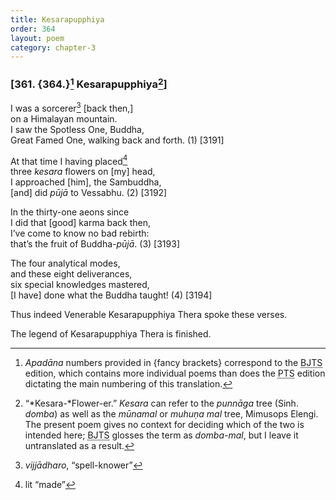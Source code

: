 ```yaml
---
title: Kesarapupphiya
order: 364
layout: poem
category: chapter-3
---
```


### \[361. {364.}[^1] Kesarapupphiya[^2]\]

I was a sorcerer[^3] \[back then,\]  
on a Himalayan mountain.  
I saw the Spotless One, Buddha,  
Great Famed One, walking back and forth. (1) \[3191\]

At that time I having placed[^4]  
three *kesara* flowers on \[my\] head,  
I approached \[him\], the Sambuddha,  
\[and\] did *pūjā* to Vessabhu. (2) \[3192\]

In the thirty-one aeons since  
I did that \[good\] karma back then,  
I’ve come to know no bad rebirth:  
that’s the fruit of Buddha-*pūjā*. (3) \[3193\]

The four analytical modes,  
and these eight deliverances,  
six special knowledges mastered,  
\[I have\] done what the Buddha taught! (4) \[3194\]

Thus indeed Venerable Kesarapupphiya Thera spoke these verses.

The legend of Kesarapupphiya Thera is finished.

[^1]: *Apadāna* numbers provided in {fancy brackets} correspond to the <abbr title="Buddha Jayanthi Tripitaka Series">BJTS</abbr> edition, which contains more individual poems than does the <abbr title="Pali Text Society">PTS</abbr> edition dictating the main numbering of this translation.

[^2]: “*Kesara-*Flower-er.” *Kesara* can refer to the *punnāga* tree (Sinh. *domba*) as well as the *mūnamal* or *muhuṇa mal* tree, Mimusops Elengi. The present poem gives no context for deciding which of the two is intended here; <abbr title="Buddha Jayanthi Tripitaka Series">BJTS</abbr> glosses the term as *domba-mal*, but I leave it untranslated as a result.

[^3]: *vijjādharo*, “spell-knower”

[^4]: lit “made”
